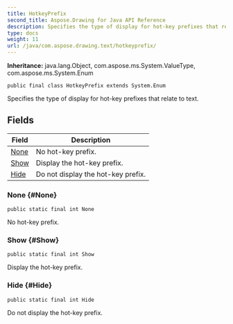 ```yaml
---
title: HotkeyPrefix
second_title: Aspose.Drawing for Java API Reference
description: Specifies the type of display for hot-key prefixes that relate to text.
type: docs
weight: 11
url: /java/com.aspose.drawing.text/hotkeyprefix/
---
```

**Inheritance:**
java.lang.Object, com.aspose.ms.System.ValueType, com.aspose.ms.System.Enum
```
public final class HotkeyPrefix extends System.Enum
```

Specifies the type of display for hot-key prefixes that relate to text.
## Fields

| Field | Description |
| --- | --- |
| [None](#None) | No hot-key prefix. |
| [Show](#Show) | Display the hot-key prefix. |
| [Hide](#Hide) | Do not display the hot-key prefix. |
### None {#None}
```
public static final int None
```


No hot-key prefix.

### Show {#Show}
```
public static final int Show
```


Display the hot-key prefix.

### Hide {#Hide}
```
public static final int Hide
```


Do not display the hot-key prefix.

